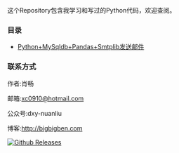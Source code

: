 这个Repository包含我学习和写过的Python代码，欢迎查阅。

### 目录
+ [Python+MySqldb+Pandas+Smtplib发送邮件](https://github.com/benbendemo/learning-python/blob/master/python-smtplib/README.md)

### 联系方式
作者:肖畅  

邮箱:xc0910@hotmail.com  

公众号:dxy-nuanliu  

博客:http://bigbigben.com  

[![Github Releases](https://img.shields.io/github/downloads/atom/atom/latest/total.svg)]() 
